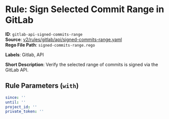 # Rule: Sign Selected Commit Range in GitLab

**ID**: `gitlab-api-signed-commits-range`  
**Source**: [v2/rules/gitlab/api/signed-commits-range.yaml](scribe-public/sample-policies.git/v2/rules/gitlab/api/signed-commits-range.yaml)  
**Rego File Path**: `signed-commits-range.rego`  

**Labels**: Gitlab, API

**Short Description**: Verify the selected range of commits is signed via the GitLab API.

## Rule Parameters (`with`)

```yaml
since: ''
until: ''
project_id: ''
private_token: ''
```
